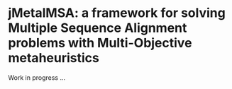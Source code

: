 # jMetalMSA: a framework for solving Multiple Sequence Alignment problems with Multi-Objective metaheuristics

Work in progress ...
